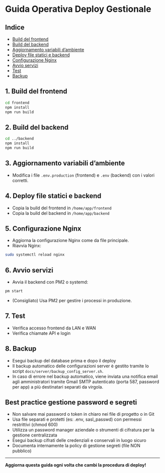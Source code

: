 # Guida Operativa Deploy Gestionale

## Indice
- [Build del frontend](#1-build-del-frontend)
- [Build del backend](#2-build-del-backend)
- [Aggiornamento variabili d’ambiente](#3-aggiornamento-variabili-dambiente)
- [Deploy file statici e backend](#4-deploy-file-statici-e-backend)
- [Configurazione Nginx](#5-configurazione-nginx)
- [Avvio servizi](#6-avvio-servizi)
- [Test](#7-test)
- [Backup](#8-backup)


## 1. Build del frontend

```bash
cd frontend
npm install
npm run build
```

## 2. Build del backend

```bash
cd ../backend
npm install
npm run build
```

## 3. Aggiornamento variabili d’ambiente
- Modifica i file `.env.production` (frontend) e `.env` (backend) con i valori corretti.

## 4. Deploy file statici e backend
- Copia la build del frontend in `/home/app/frontend`
- Copia la build del backend in `/home/app/backend`

## 5. Configurazione Nginx
- Aggiorna la configurazione Nginx come da file principale.
- Riavvia Nginx:
```bash
sudo systemctl reload nginx
```

## 6. Avvio servizi
- Avvia il backend con PM2 o systemd:
```bash
pm start
```
- (Consigliato) Usa PM2 per gestire i processi in produzione.

## 7. Test
- Verifica accesso frontend da LAN e WAN
- Verifica chiamate API e login

## 8. Backup
- Esegui backup del database prima e dopo il deploy
- Il backup automatico delle configurazioni server è gestito tramite lo script `docs/server/backup_config_server.sh`.
- In caso di errore nel backup automatico, viene inviata una notifica email agli amministratori tramite Gmail SMTP autenticato (porta 587, password per app) a più destinatari separati da virgola.

## Best practice gestione password e segreti
- Non salvare mai password o token in chiaro nei file di progetto o in Git
- Usa file separati e protetti (es: .env, sasl_passwd) con permessi restrittivi (chmod 600)
- Utilizza un password manager aziendale o strumenti di cifratura per la gestione centralizzata
- Esegui backup cifrati delle credenziali e conservali in luogo sicuro
- Documenta internamente la policy di gestione segreti (file NON pubblico)

---

**Aggiorna questa guida ogni volta che cambi la procedura di deploy!** 